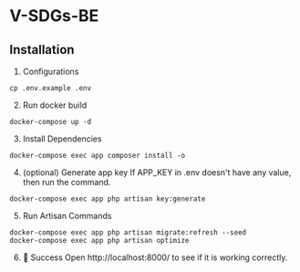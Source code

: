 # V-SDGs-BE

## Installation
1. Configurations
```shell
cp .env.example .env
```
2. Run docker build
```shell
docker-compose up -d
```

3. Install Dependencies
```shell
docker-compose exec app composer install -o
```

4. (optional) Generate app key
If APP_KEY in .env doesn't have any value, then run the command.
```shell
docker-compose exec app php artisan key:generate
```

5. Run Artisan Commands
```shell
docker-compose exec app php artisan migrate:refresh --seed
docker-compose exec app php artisan optimize
```

6. 🎉 Success
Open http://localhost:8000/ to see if it is working correctly.
